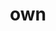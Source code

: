---
category: 3-letters
denotation: null
name: own
reference_link: https://www.etymonline.com/word/own
root_language: null
root_name: null
title: own
type: free
word_sums:
- respelling: own
  sum: 'Own + '
---